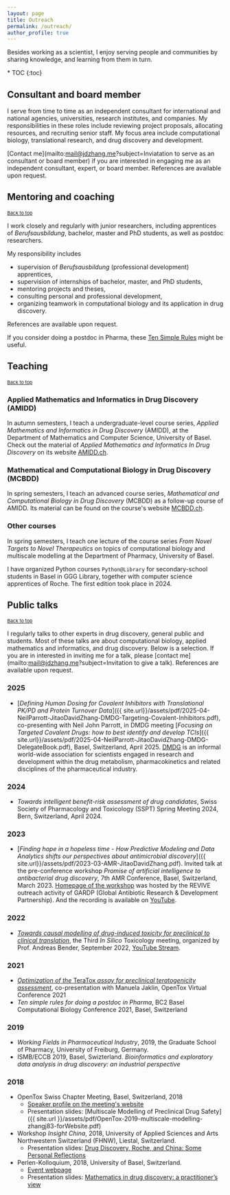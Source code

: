 ```yaml
---
layout: page
title: Outreach
permalink: /outreach/
author_profile: true
---
```


Besides working as a scientist, I enjoy serving people and communities by sharing knowledge, and learning from them in turn.

<p id="top"></p>
* TOC
{:toc}

## Consultant and board member

I serve from time to time as an independent consultant for international and national agencies, universities, research institutes, and companies. My responsibilities in these roles include reviewing project proposals, allocating resources, and recruiting senior staff. My focus area include computational biology, translational research, and drug discovery and development.

[Contact me](mailto:mail@jdzhang.me?subject=Inviatation to serve as an consultant or board member) if you are interested in engaging me as an independent consultant, expert, or board member. References are available upon request.

## Mentoring and coaching
<a href="#top" style="font-size: 11px;">Back to top</a>

I work closely and regularly with junior researchers, including apprentices of *Berufsausbildung*, bachelor, master and PhD students, as well as postdoc
researchers.

My responsibility includes

* supervision of *Berufsausbildung* (professional development) apprentices,
* supervision of internships of bachelor, master, and PhD students,
* mentoring projects and theses,
* consulting personal and professional development,
* organizing teamwork in computational biology and its application in drug discovery.

References are available upon request.

If you consider doing a postdoc in Pharma, these [Ten Simple Rules](https://doi.org/10.1371/journal.pcbi.1008989) might be useful.

## Teaching
<a href="#top" style="font-size: 11px;">Back to top</a>

### Applied Mathematics and Informatics in Drug Discovery (AMIDD)

In autumn semesters, I teach a undergraduate-level course series, *Applied Mathematics and Informatics in Drug Discovery* (AMIDD), at the Department of Mathematics and Computer Science, University of Basel. Check out the material of *Applied Mathematics and Informatics In Drug Discovery* on its website [AMIDD.ch](http://amidd.ch).

### Mathematical and Computational Biology in Drug Discovery (MCBDD)

In spring semesters, I teach an advanced course series, *Mathematical and Computational Biology in Drug Discovery* (MCBDD) as a follow-up course of AMIDD. Its material can be found on the course's website [MCBDD.ch](http://mcbdd.ch).

### Other courses

In spring semesters, I teach one lecture of the course series *From Novel Targets to Novel Therapeutics* on topics of computational biology and multiscale modelling at the Department of Pharmacy, University of Basel.


I have organized Python courses `Python@Library` for secondary-school students in Basel in GGG Library, together with computer science apprentices of Roche. The first edition took place in 2024.


## Public talks
<a href="#top" style="font-size: 11px;">Back to top</a>

I regularly talks to other experts in drug discovery, general public and students. Most of these talks are about computational biology, applied mathematics and informatics, and drug discovery. Below is a selection. If you are in interested in inviting me for a talk, please [contact me](mailto:mail@jdzhang.me?subject=Invitation to give a talk). References are available upon request.

### 2025

* [*Defining Human Dosing for Covalent Inhibitors with Translational PK/PD and Protein Turnover Data*]({{ site.url}}/assets/pdf/2025-04-NeilParrott-JitaoDavidZhang-DMDG-Targeting-Covalent-Inhibitors.pdf), co-presenting with Neil John Parrott, in DMDG meeting [*Focusing on Targeted Covalent Drugs: how to best identify and develop TCIs*]({{ site.url}}/assets/pdf/2025-04-NeilParrott-JitaoDavidZhang-DMDG-DelegateBook.pdf), Basel, Switzerland, April 2025. [DMDG](https://www.dmdg.org/) is an informal world-wide association for scientists engaged in research and development within the drug metabolism, pharmacokinetics and related disciplines of the pharmaceutical industry.

### 2024

* *Towards intelligent benefit-risk assessment of drug candidates*, Swiss Society of Pharmacology and Toxicology (SSPT) Spring Meeting 2024, Bern, Switzerland, April 2024.

### 2023

* [*Finding hope in a hopeless time - How Predictive Modeling and Data Analytics shifts our perspectives about antimicrobial discovery*]({{ site.url}}/assets/pdf/2023-03-AMR-JitaoDavidZhang.pdf). Invited talk at the pre-conference workshop *Promise of artificial intelligence to antibacterial drug discovery*, 7th AMR Conference, Basel, Switzerland, March 2023. [Homepage of the workshop](https://revive.gardp.org/promise-of-artificial-intelligence-to-antibacterial-drug-discovery/) was hosted by the REVIVE outreach activity of GARDP (Global Antibiotic Research & Development Partnership). And the recording is available on [YouTube](https://www.youtube.com/watch?v=ywEHjej90w4).

### 2022

* [*Towards causal modelling of drug-induced toxicity for preclinical to clinical translation*](http://drugdiscovery.net/tox2022/), the Third *In Silico* Toxicology meeting, organized by Prof. Andreas Bender, September 2022, [YouTube Stream](https://youtu.be/ab1ml2SR7y8).

### 2021

* [*Optimization of the* TeraTox *assay for preclinical teratogenicity assessment*](https://www.opentox.net/events/virtual-conference-2021/program), co-presentation with Manuela Jaklin, OpenTox Virtual Conference 2021
* *Ten simple rules for doing a postdoc in Pharma*, BC2 Basel Computational Biology Conference 2021, Basel, Switzerland

### 2019

* *Working Fields in Pharmaceutical Industry*, 2019, the Graduate School of Pharmacy, University of Freiburg, Germany.
* ISMB/ECCB 2019, Basel, Swizterland. *Bioinformatics and exploratory data analysis in drug discovery: an industrial perspective*

### 2018

* OpenTox Swiss Chapter Meeting, Basel, Switzerland, 2018
  * [Speaker profile on the meeting's website](https://opentox.net/Jitao-David-Zhang)
  * Presentation slides: [Multiscale Modelling of Preclinical Drug Safety]({{ site.url }}/assets/pdf/OpenTox-2019-multiscale-modelling-zhangj83-forWebsite.pdf)
* Workshop *Insight China*, 2018, University of Applied Sciences and Arts Northwestern Switzerland (FHNW), Liestal, Switzerland.
   * Presentation slides: [Drug Discovery, Roche, and China: Some Personal Reflections](https://accio.github.io/assets/pdf/DrugDiscovery-Roche-China-JitaoDavidZhang-Feb2019-FHNW-final-animationSplit.pdf)
* Perlen-Kolloquium, 2018, University of Basel, Switzerland.
   * [Event webpage](https://dmi.unibas.ch/de/aktuelles/vergangene-veranstaltungen/detail/news/perlen-kolloquium-dr-jitao-david-zhang-f-hoffmann-la-roche-ag-basel/)
   * Presentation
     slides: [Mathematics in drug discovery: a practitioner’s view](https://dmi.unibas.ch/fileadmin/user_upload/dmi/Forschung/Mathematik/Perlenkolloquium/colloquium-zhang-20181009-slides.pdf)

